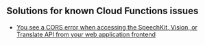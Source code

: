 ## Solutions for known Cloud Functions issues

* [You see a CORS error when accessing the SpeechKit, Vision, or Translate API from your web application frontend](cors-error-when-querying-api-fron-webapp-frontend.md)